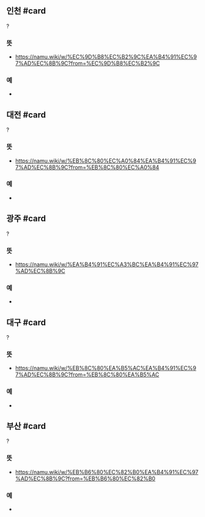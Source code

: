 ## 인천 #card
?
### 뜻
- https://namu.wiki/w/%EC%9D%B8%EC%B2%9C%EA%B4%91%EC%97%AD%EC%8B%9C?from=%EC%9D%B8%EC%B2%9C
### 예
-
<!--SR:!2025-03-13,12,270-->

## 대전 #card
?
### 뜻
- https://namu.wiki/w/%EB%8C%80%EC%A0%84%EA%B4%91%EC%97%AD%EC%8B%9C?from=%EB%8C%80%EC%A0%84
### 예
-
<!--SR:!2025-03-07,9,250-->

## 광주 #card
?
### 뜻
- https://namu.wiki/w/%EA%B4%91%EC%A3%BC%EA%B4%91%EC%97%AD%EC%8B%9C
### 예
-
<!--SR:!2025-03-09,8,250-->

## 대구 #card
?
### 뜻
- https://namu.wiki/w/%EB%8C%80%EA%B5%AC%EA%B4%91%EC%97%AD%EC%8B%9C?from=%EB%8C%80%EA%B5%AC
### 예
-
<!--SR:!2025-03-07,9,250-->

## 부산 #card
?
### 뜻
- https://namu.wiki/w/%EB%B6%80%EC%82%B0%EA%B4%91%EC%97%AD%EC%8B%9C?from=%EB%B6%80%EC%82%B0
### 예
-
<!--SR:!2025-03-10,9,250-->

